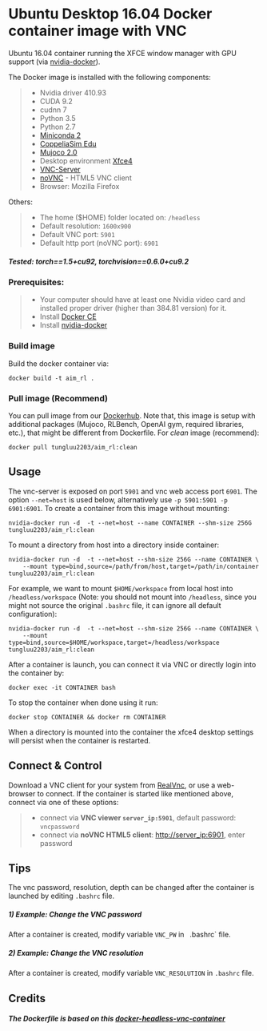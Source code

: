 # Ubuntu Desktop 16.04 Docker container image with VNC

Ubuntu 16.04 container running the XFCE window manager with GPU support
(via [nvidia-docker](https://github.com/NVIDIA/nvidia-docker)).

The Docker image is installed with the following components:

> - Nvidia driver 410.93
> - CUDA 9.2
> - cudnn 7
> - Python 3.5
> - Python 2.7
> - [Miniconda 2](https://docs.conda.io/en/latest/miniconda.html#linux-installers)
> - [CoppeliaSim Edu](https://www.coppeliarobotics.com/downloads.html)
> - [Mujoco 2.0](https://github.com/openai/mujoco-py)
> - Desktop environment [Xfce4](http://www.xfce.org)
> - [VNC-Server](https://linux.die.net/man/1/vncserver)
> - [noVNC](https://github.com/kanaka/noVNC) - HTML5 VNC client
> - Browser: Mozilla Firefox

Others:
> - The home ($HOME) folder located on: `/headless`
> - Default resolution: `1600x900`
> - Default VNC port: `5901`
> - Default http port (noVNC port): `6901`


##### Tested: torch==1.5+cu92, torchvision==0.6.0+cu9.2 

### Prerequisites:

> - Your computer should have at least one Nvidia video card and installed proper driver (higher 
than 384.81 version) for it.
> - Install [Docker CE](https://docs.docker.com/engine/install/ubuntu/)
> - Install [nvidia-docker](https://github.com/NVIDIA/nvidia-docker)

### Build image
Build the docker container via:

    docker build -t aim_rl .

### Pull image (Recommend)
You can pull image from our [Dockerhub](https://hub.docker.com/repository/docker/tungluu2203/aim_rl). 
Note that, this image is setup with additional packages (Mujoco, RLBench, OpenAI gym, required 
libraries, etc.), that might be different from Dockerfile. For *clean* image (recommend): 

    docker pull tungluu2203/aim_rl:clean

## Usage
The vnc-server is exposed on port `5901` and vnc web access port `6901`. The
option ```--net=host``` is used below, alternatively use
```-p 5901:5901 -p 6901:6901```. To create a container from this image without mounting:

    nvidia-docker run -d  -t --net=host --name CONTAINER --shm-size 256G tungluu2203/aim_rl:clean

To mount a directory from host into a directory inside container:
    
    nvidia-docker run -d  -t --net=host --shm-size 256G --name CONTAINER \
        --mount type=bind,source=/path/from/host,target=/path/in/container tungluu2203/aim_rl:clean
    
For example, we want to mount `$HOME/workspace` from local host into `/headless/workspace` (Note: 
you should not mount into `/headless`, since you might not source the original `.bashrc` file, it can 
ignore all default configuration):
     
    nvidia-docker run -d  -t --net=host --shm-size 256G --name CONTAINER \
        --mount type=bind,source=$HOME/workspace,target=/headless/workspace tungluu2203/aim_rl:clean
    
After a container is launch, you can connect it via VNC or directly login into the container by:

    docker exec -it CONTAINER bash

To stop the container when done using it run:

    docker stop CONTAINER && docker rm CONTAINER

When a directory is mounted into the container the xfce4 desktop settings
will persist when the container is restarted. 

## Connect & Control

Download a VNC client for your system from
[RealVnc](https://www.realvnc.com/download/viewer/), or use a web-browser to connect. If the 
container is started like mentioned above, connect via one of these options:

> * connect via __VNC viewer `server_ip:5901`__, default password: `vncpassword`
> * connect via __noVNC HTML5 client__: [http://server_ip:6901](), enter password

## Tips

The vnc password, resolution, depth can be changed after the container is launched by editing 
`.bashrc` file.

##### 1) Example: Change the VNC password
After a container is created, modify variable `VNC_PW` in ` `.bashrc` file. 

##### 2) Example: Change the VNC resolution
After a container is created, modify variable `VNC_RESOLUTION` in `.bashrc` file.


## Credits
##### The Dockerfile is based on this [docker-headless-vnc-container](https://github.com/avolkov1/docker-headless-vnc-container)
